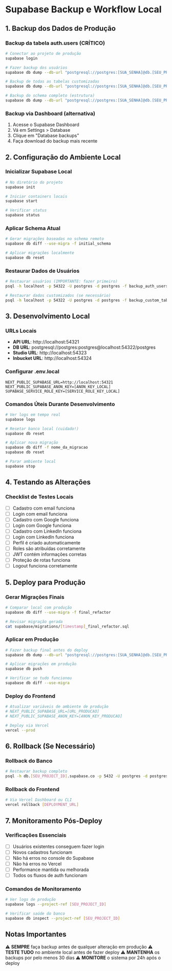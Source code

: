 # Supabase Backup e Workflow Local

## 1. Backup dos Dados de Produção

### Backup da tabela auth.users (CRÍTICO)
```bash
# Conectar ao projeto de produção
supabase login

# Fazer backup dos usuários
supabase db dump --db-url "postgresql://postgres:[SUA_SENHA]@db.[SEU_PROJECT_ID].supabase.co:5432/postgres" --data-only --table auth.users > backup_auth_users.sql

# Backup de todas as tabelas customizadas
supabase db dump --db-url "postgresql://postgres:[SUA_SENHA]@db.[SEU_PROJECT_ID].supabase.co:5432/postgres" --data-only --exclude-table auth.* > backup_custom_tables.sql

# Backup do schema completo (estrutura)
supabase db dump --db-url "postgresql://postgres:[SUA_SENHA]@db.[SEU_PROJECT_ID].supabase.co:5432/postgres" --schema-only > backup_schema.sql
```

### Backup via Dashboard (alternativa)
1. Acesse o Supabase Dashboard
2. Vá em Settings > Database
3. Clique em "Database backups"
4. Faça download do backup mais recente

## 2. Configuração do Ambiente Local

### Inicializar Supabase Local
```bash
# No diretório do projeto
supabase init

# Iniciar containers locais
supabase start

# Verificar status
supabase status
```

### Aplicar Schema Atual
```bash
# Gerar migrações baseadas no schema remoto
supabase db diff --use-migra -f initial_schema

# Aplicar migrações localmente
supabase db reset
```

### Restaurar Dados de Usuários
```bash
# Restaurar usuários (IMPORTANTE: fazer primeiro)
psql -h localhost -p 54322 -U postgres -d postgres -f backup_auth_users.sql

# Restaurar dados customizados (se necessário)
psql -h localhost -p 54322 -U postgres -d postgres -f backup_custom_tables.sql
```

## 3. Desenvolvimento Local

### URLs Locais
- **API URL**: http://localhost:54321
- **DB URL**: postgresql://postgres:postgres@localhost:54322/postgres
- **Studio URL**: http://localhost:54323
- **Inbucket URL**: http://localhost:54324

### Configurar .env.local
```env
NEXT_PUBLIC_SUPABASE_URL=http://localhost:54321
NEXT_PUBLIC_SUPABASE_ANON_KEY=[ANON_KEY_LOCAL]
SUPABASE_SERVICE_ROLE_KEY=[SERVICE_ROLE_KEY_LOCAL]
```

### Comandos Úteis Durante Desenvolvimento
```bash
# Ver logs em tempo real
supabase logs

# Resetar banco local (cuidado!)
supabase db reset

# Aplicar nova migração
supabase db diff -f nome_da_migracao
supabase db reset

# Parar ambiente local
supabase stop
```

## 4. Testando as Alterações

### Checklist de Testes Locais
- [ ] Cadastro com email funciona
- [ ] Login com email funciona  
- [ ] Cadastro com Google funciona
- [ ] Login com Google funciona
- [ ] Cadastro com LinkedIn funciona
- [ ] Login com LinkedIn funciona
- [ ] Perfil é criado automaticamente
- [ ] Roles são atribuídas corretamente
- [ ] JWT contém informações corretas
- [ ] Proteção de rotas funciona
- [ ] Logout funciona corretamente

## 5. Deploy para Produção

### Gerar Migrações Finais
```bash
# Comparar local com produção
supabase db diff --use-migra -f final_refactor

# Revisar migração gerada
cat supabase/migrations/[timestamp]_final_refactor.sql
```

### Aplicar em Produção
```bash
# Fazer backup final antes do deploy
supabase db dump --db-url "postgresql://postgres:[SUA_SENHA]@db.[SEU_PROJECT_ID].supabase.co:5432/postgres" > backup_pre_refactor.sql

# Aplicar migrações em produção
supabase db push

# Verificar se tudo funcionou
supabase db diff --use-migra
```

### Deploy do Frontend
```bash
# Atualizar variáveis de ambiente de produção
# NEXT_PUBLIC_SUPABASE_URL=[URL_PRODUCAO]
# NEXT_PUBLIC_SUPABASE_ANON_KEY=[ANON_KEY_PRODUCAO]

# Deploy via Vercel
vercel --prod
```

## 6. Rollback (Se Necessário)

### Rollback do Banco
```bash
# Restaurar backup completo
psql -h db.[SEU_PROJECT_ID].supabase.co -p 5432 -U postgres -d postgres -f backup_pre_refactor.sql
```

### Rollback do Frontend
```bash
# Via Vercel Dashboard ou CLI
vercel rollback [DEPLOYMENT_URL]
```

## 7. Monitoramento Pós-Deploy

### Verificações Essenciais
- [ ] Usuários existentes conseguem fazer login
- [ ] Novos cadastros funcionam
- [ ] Não há erros no console do Supabase
- [ ] Não há erros no Vercel
- [ ] Performance mantida ou melhorada
- [ ] Todos os fluxos de auth funcionam

### Comandos de Monitoramento
```bash
# Ver logs de produção
supabase logs --project-ref [SEU_PROJECT_ID]

# Verificar saúde do banco
supabase db inspect --project-ref [SEU_PROJECT_ID]
```

## Notas Importantes

⚠️ **SEMPRE** faça backup antes de qualquer alteração em produção
⚠️ **TESTE TUDO** no ambiente local antes de fazer deploy
⚠️ **MANTENHA** os backups por pelo menos 30 dias
⚠️ **MONITORE** o sistema por 24h após o deploy